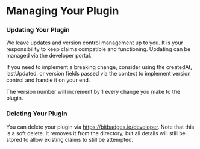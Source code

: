 # Managing Your Plugin

### Updating Your Plugin

We leave updates and version control management up to you. It is your responsibility to keep claims compatible and functioning. Updating can be managed via the developer portal.

If you need to implement a breaking change, consider using the createdAt, lastUpdated, or version fields passed via the context to implement version control and handle it on your end.

The version number will increment by 1 every change you make to the plugin.

### Deleting Your Plugin

You can delete your plugin via https://bitbadges.io/developer. Note that this is a soft delete. It removes it from the directory, but all details will still be stored to allow existing claims to still be attempted.
